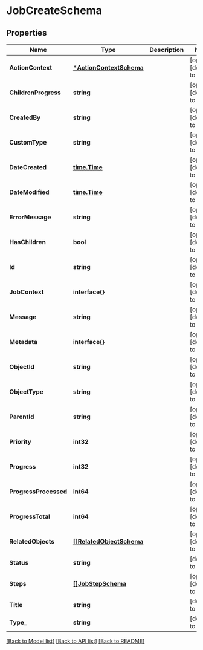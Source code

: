 # JobCreateSchema

## Properties
Name | Type | Description | Notes
------------ | ------------- | ------------- | -------------
**ActionContext** | [***ActionContextSchema**](ActionContextSchema.md) |  | [optional] [default to null]
**ChildrenProgress** | **string** |  | [optional] [default to null]
**CreatedBy** | **string** |  | [optional] [default to null]
**CustomType** | **string** |  | [optional] [default to null]
**DateCreated** | [**time.Time**](time.Time.md) |  | [optional] [default to null]
**DateModified** | [**time.Time**](time.Time.md) |  | [optional] [default to null]
**ErrorMessage** | **string** |  | [optional] [default to null]
**HasChildren** | **bool** |  | [optional] [default to null]
**Id** | **string** |  | [optional] [default to null]
**JobContext** | **interface{}** |  | [optional] [default to null]
**Message** | **string** |  | [optional] [default to null]
**Metadata** | **interface{}** |  | [optional] [default to null]
**ObjectId** | **string** |  | [optional] [default to null]
**ObjectType** | **string** |  | [optional] [default to null]
**ParentId** | **string** |  | [optional] [default to null]
**Priority** | **int32** |  | [optional] [default to null]
**Progress** | **int32** |  | [optional] [default to 100]
**ProgressProcessed** | **int64** |  | [optional] [default to 0]
**ProgressTotal** | **int64** |  | [optional] [default to 100]
**RelatedObjects** | [**[]RelatedObjectSchema**](RelatedObjectSchema.md) |  | [optional] [default to null]
**Status** | **string** |  | [default to null]
**Steps** | [**[]JobStepSchema**](JobStepSchema.md) |  | [optional] [default to null]
**Title** | **string** |  | [default to null]
**Type_** | **string** |  | [default to null]

[[Back to Model list]](../README.md#documentation-for-models) [[Back to API list]](../README.md#documentation-for-api-endpoints) [[Back to README]](../README.md)


